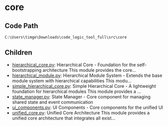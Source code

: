 # core



## Code Path

`C:\Users\timge\Downloads\code_logic_tool_full\src\core`

## Children

- [hierarchical_core.py](./hierarchical_core/description.md): Hierarchical Core - Foundation for the self-bootstrapping architecture This module provides the core...
- [hierarchical_module.py](./hierarchical_module/description.md): Hierarchical Module System - Extends the base module system with hierarchical capabilities This modu...
- [simple_hierarchical_core.py](./simple_hierarchical_core/description.md): Simple Hierarchical Core - A lightweight foundation for hierarchical modules This module provides a ...
- [state_manager.py](./state_manager/description.md): State Manager - Core component for managing shared state and event communication
- [ui_components.py](./ui_components/description.md): UI Components - Core components for the unified UI
- [unified_core.py](./unified_core/description.md): Unified Core Architecture This module provides a unified core architecture that integrates all exist...
